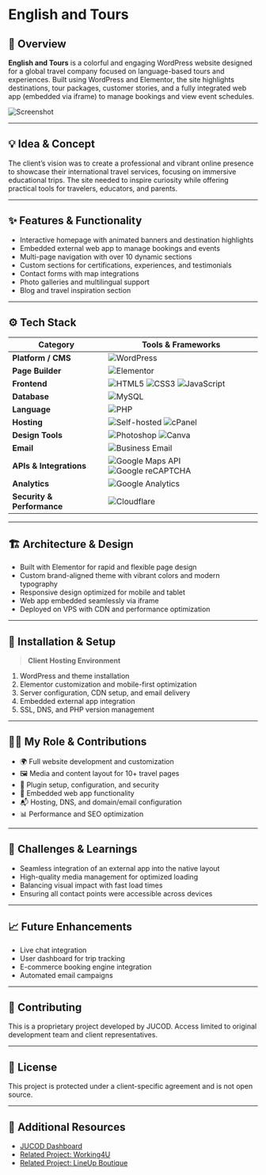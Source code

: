 # **English and Tours**  

## 🧭 Overview  
**English and Tours** is a colorful and engaging WordPress website designed for a global travel company focused on language-based tours and experiences. Built using WordPress and Elementor, the site highlights destinations, tour packages, customer stories, and a fully integrated web app (embedded via iframe) to manage bookings and view event schedules.

![Screenshot](./assets/english_and_tours_preview.png)

---

## 💡 Idea & Concept  
The client’s vision was to create a professional and vibrant online presence to showcase their international travel services, focusing on immersive educational trips. The site needed to inspire curiosity while offering practical tools for travelers, educators, and parents.

---

## ✨ Features & Functionality  
- Interactive homepage with animated banners and destination highlights  
- Embedded external web app to manage bookings and events  
- Multi-page navigation with over 10 dynamic sections  
- Custom sections for certifications, experiences, and testimonials  
- Contact forms with map integrations  
- Photo galleries and multilingual support  
- Blog and travel inspiration section  

---

## ⚙️ Tech Stack  
| **Category**           | **Tools & Frameworks** |
|------------------------|------------------------|
| **Platform / CMS**     | ![WordPress](https://img.shields.io/badge/WordPress-21759B?style=for-the-badge&logo=wordpress&logoColor=white) |
| **Page Builder**       | ![Elementor](https://img.shields.io/badge/Elementor-92003B?style=for-the-badge&logo=elementor&logoColor=white) |
| **Frontend**           | ![HTML5](https://img.shields.io/badge/HTML5-E34F26?style=for-the-badge&logo=html5&logoColor=white) ![CSS3](https://img.shields.io/badge/CSS3-1572B6?style=for-the-badge&logo=css3&logoColor=white) ![JavaScript](https://img.shields.io/badge/JavaScript-F7DF1E?style=for-the-badge&logo=javascript&logoColor=black) |
| **Database** | ![MySQL](https://img.shields.io/badge/MySQL-4479A1?style=for-the-badge&logo=mysql&logoColor=white) |
| **Language**           | ![PHP](https://img.shields.io/badge/PHP-777BB4?style=for-the-badge&logo=php&logoColor=white) |
| **Hosting**            | ![Self-hosted](https://img.shields.io/badge/Self--Hosted-000000?style=for-the-badge&logo=serverfault&logoColor=white) ![cPanel](https://img.shields.io/badge/cPanel-FF6C2C?style=for-the-badge&logo=cpanel&logoColor=white) |
| **Design Tools**       | ![Photoshop](https://img.shields.io/badge/Adobe%20Photoshop-31A8FF?style=for-the-badge&logo=adobephotoshop&logoColor=white) ![Canva](https://img.shields.io/badge/Canva-00C4CC?style=for-the-badge&logo=canva&logoColor=white) |
| **Email**              | ![Business Email](https://img.shields.io/badge/Business%20Email-0072C6?style=for-the-badge&logo=microsoftoutlook&logoColor=white) |
| **APIs & Integrations** | ![Google Maps API](https://img.shields.io/badge/Google%20Maps%20API-4285F4?style=for-the-badge&logo=googlemaps&logoColor=white) ![Google reCAPTCHA](https://img.shields.io/badge/Google%20reCAPTCHA-4285F4?style=for-the-badge&logo=google&logoColor=white) |
| **Analytics**          | ![Google Analytics](https://img.shields.io/badge/Analytics-e37400?logo=googleanalytics&logoColor=white&style=for-the-badge) |
| **Security & Performance** | ![Cloudflare](https://img.shields.io/badge/Cloudflare-F38020?logo=cloudflare&logoColor=white&style=for-the-badge) |

---

## 🏗 Architecture & Design  
- Built with Elementor for rapid and flexible page design  
- Custom brand-aligned theme with vibrant colors and modern typography  
- Responsive design optimized for mobile and tablet  
- Web app embedded seamlessly via iframe  
- Deployed on VPS with CDN and performance optimization  

---

## 🚀 Installation & Setup  
> **Client Hosting Environment**  
1. WordPress and theme installation  
2. Elementor customization and mobile-first optimization  
3. Server configuration, CDN setup, and email delivery  
4. Embedded external app integration  
5. SSL, DNS, and PHP version management  

---

## 🧑‍💻 My Role & Contributions  
- 🌍 Full website development and customization  
- 🖼️ Media and content layout for 10+ travel pages  
- 🔧 Plugin setup, configuration, and security  
- 🧩 Embedded web app functionality  
- 📬 Hosting, DNS, and domain/email configuration  
- 📊 Performance and SEO optimization  

---

## 🧗 Challenges & Learnings  
- Seamless integration of an external app into the native layout  
- High-quality media management for optimized loading  
- Balancing visual impact with fast load times  
- Ensuring all contact points were accessible across devices  

---

## 📈 Future Enhancements  
- Live chat integration  
- User dashboard for trip tracking  
- E-commerce booking engine integration  
- Automated email campaigns  

---

## 🤝 Contributing  
This is a proprietary project developed by JUCOD. Access limited to original development team and client representatives.

---

## 🪪 License  
This project is protected under a client-specific agreement and is not open source.

---

## 🔗 Additional Resources  
- [JUCOD Dashboard](../GitHubDashboard.md)  
- [Related Project: Working4U](../Working4U.md)  
- [Related Project: LineUp Boutique](../LineUpBoutique.md)
